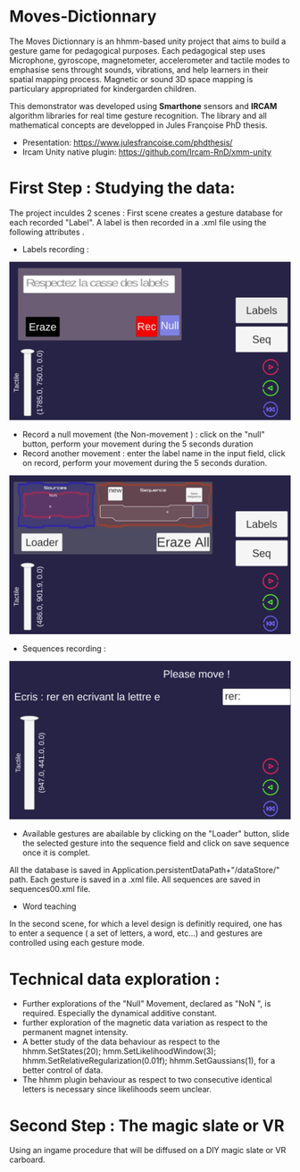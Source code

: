 # Moves-Dictionnary

The Moves Dictionnary is an hhmm-based unity project that aims to build a gesture game for pedagogical purposes. Each pedagogical step uses Microphone, gyroscope, magnetometer, accelerometer and tactile modes to emphasise sens throught sounds, vibrations, and help learners in their spatial mapping process. Magnetic or sound 3D space mapping is particulary appropriated for kindergarden children.  

This demonstrator was developed using **Smarthone** sensors and **IRCAM** algorithm libraries for real time gesture recognition. The library and all mathematical concepts are developped in Jules Françoise PhD thesis. 

* Presentation: https://www.julesfrancoise.com/phdthesis/
* Ircam Unity native plugin: https://github.com/Ircam-RnD/xmm-unity

# First Step :  Studying the data:

The project inculdes 2 scenes : First scene creates a gesture database for each recorded "Label". A label is then recorded in a .xml file using the following attributes <Mode><label><data>.  

* Labels recording :

![alt_tag](https://github.com/MehHam/Moves-Dictionnary/blob/master/Images/Labels-%20Record.png)

- Record a null movement (the Non-movement ) : click on the "null" button, perform your movement during the 5 seconds duration
- Record another movement : enter the label name in the input field, click on record, perform your movement during the 5 seconds duration.
  
![alt_tag](https://github.com/MehHam/Moves-Dictionnary/blob/master/Images/Sequences.png)

* Sequences recording :

![alt_tag](https://github.com/MehHam/Moves-Dictionnary/blob/master/Images/Letters%20Learning.png)

- Available gestures are abailable by clicking on the "Loader" button, slide the selected gesture into the sequence field and click on save sequence once it is complet. 

All the database is saved in Application.persistentDataPath+"/dataStore/" path. Each gesture is saved in a .xml file. All sequences are saved in sequences00.xml file. 

* Word teaching

In the second scene, for which a level design is definitly required, one has to enter a sequence ( a set of letters, a word, etc...) and gestures are controlled using each gesture mode. 

# Technical data exploration :
* Further explorations of the "Null" Movement, declared as "NoN ", is required. Especially the dynamical additive constant.
* further exploration of the magnetic data variation as respect to the permanent magnet intensity.
* A better study of the data behaviour as respect to the hhmm.SetStates(20); hmm.SetLikelihoodWindow(3); hhmm.SetRelativeRegularization(0.01f); hhmm.SetGaussians(1), for a better control of data.
* The hhmm plugin behaviour as respect to two consecutive identical letters is necessary since likelihoods seem unclear.

# Second Step :  The magic slate or VR
Using an ingame procedure that will be diffused on a DIY magic slate or VR carboard. 


